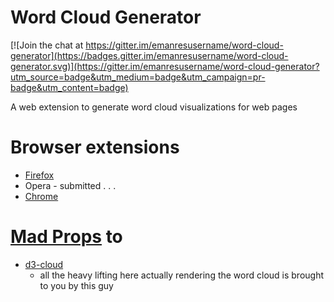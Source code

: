 # Word Cloud Generator

[![Join the chat at https://gitter.im/emanresusername/word-cloud-generator](https://badges.gitter.im/emanresusername/word-cloud-generator.svg)](https://gitter.im/emanresusername/word-cloud-generator?utm_source=badge&utm_medium=badge&utm_campaign=pr-badge&utm_content=badge)

A web extension to generate word cloud visualizations for web pages

# Browser extensions
- [Firefox](https://addons.mozilla.org/en-US/firefox/addon/word-cloud-generator/)
- Opera - submitted . . .
- [Chrome](https://chrome.google.com/webstore/detail/word-cloud-generator/demclmhdcbofendohdngkfokmbcgickb)

# [Mad Props](https://www.urbandictionary.com/define.php?term=Mad%20Props) to

- [d3-cloud](https://github.com/jasondavies/d3-cloud)
  - all the heavy lifting here actually rendering the word cloud is brought to you by this guy
